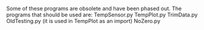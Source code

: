 Some of these programs are obsolete and have been phased out.
The programs that should be used are:
  TempSensor.py
  TempPlot.py
  TrimData.py
  OldTesting.py (it is used in TempPlot as an import)
  NoZero.py  
